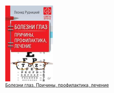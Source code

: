 ![](Болезни%20глаз.%20Причины,%20профилактика,%20лечение.jpg)  
[Болезни глаз. Причины, профилактика, лечение](Болезни%20глаз.%20Причины,%20профилактика,%20лечение.md)
